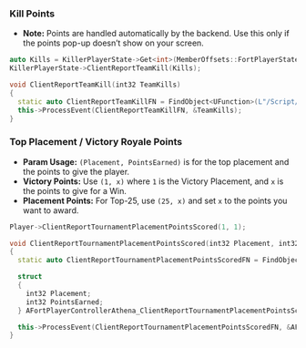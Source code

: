 ### Kill Points  
- **Note:** Points are handled automatically by the backend. Use this only if the points pop-up doesn’t show on your screen.
```cpp
auto Kills = KillerPlayerState->Get<int>(MemberOffsets::FortPlayerStateAthena::TeamKillScore);
KillerPlayerState->ClientReportTeamKill(Kills);
```
```cpp
void ClientReportTeamKill(int32 TeamKills)
{
  static auto ClientReportTeamKillFN = FindObject<UFunction>(L"/Script/FortniteGame.FortPlayerStateAthena.ClientReportTeamKill");
  this->ProcessEvent(ClientReportTeamKillFN, &TeamKills);
}
```
### Top Placement / Victory Royale Points  
- **Param Usage:** `(Placement, PointsEarned)` is for the top placement and the points to give the player.  
- **Victory Points:** Use `(1, x)` where `1` is the Victory Placement, and `x` is the points to give for a Win.  
- **Placement Points:** For Top-25, use `(25, x)` and set `x` to the points you want to award.  
```cpp
Player->ClientReportTournamentPlacementPointsScored(1, 1);
```
```cpp
void ClientReportTournamentPlacementPointsScored(int32 Placement, int32 PointsEarned)
{
  static auto ClientReportTournamentPlacementPointsScoredFN = FindObject<UFunction>(L"/Script/FortniteGame.FortPlayerControllerAthena.ClientReportTournamentPlacementPointsScored");

  struct
  {
    int32 Placement;
    int32 PointsEarned;
  } AFortPlayerControllerAthena_ClientReportTournamentPlacementPointsScored_Params{ Placement, PointsEarned };

  this->ProcessEvent(ClientReportTournamentPlacementPointsScoredFN, &AFortPlayerControllerAthena_ClientReportTournamentPlacementPointsScored_Params);
}
```
